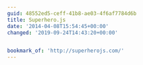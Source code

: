 ```yaml
---
guid: 48552ed5-ceff-41b8-ae03-4f6af7784d6b
title: Superhero.js
date: '2014-04-08T15:54:45+00:00'
changed: '2019-09-24T14:43:20+00:00'


bookmark_of: 'http://superherojs.com/'
---
```




